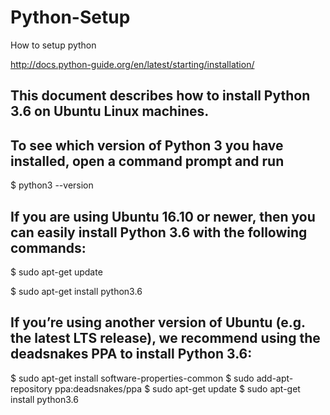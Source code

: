 # Python-Setup
How to setup python

http://docs.python-guide.org/en/latest/starting/installation/

This document describes how to install Python 3.6 on Ubuntu Linux machines.
--
To see which version of Python 3 you have installed, open a command prompt and run
--
$ python3 --version

If you are using Ubuntu 16.10 or newer, then you can easily install Python 3.6 with the following commands:
--
$ sudo apt-get update

$ sudo apt-get install python3.6

If you’re using another version of Ubuntu (e.g. the latest LTS release), we recommend using the deadsnakes PPA to install Python 3.6:
--
$ sudo apt-get install software-properties-common
$ sudo add-apt-repository ppa:deadsnakes/ppa
$ sudo apt-get update
$ sudo apt-get install python3.6

